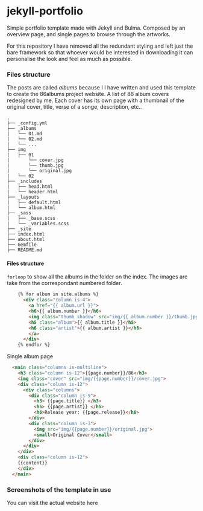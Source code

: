 # jekyll-portfolio
Simple portfolio template made with Jekyll and Bulma. Composed by an overview page, and single pages to browse through the artworks.

For this repository I have removed all the redundant styling and left just the bare framework so that whoever would be interested in downloading it can personalise the look and feel as much as possible.

### Files structure
The posts are called *albums* because I I have written and used this template to create the 86albums project website. A list of 86 album covers redesigned by me.
Each cover has its own page with a thumbnail of the original cover, title, verse of a songe, description, etc..

```
.
├── _config.yml
├── _albums
|   └── 01.md
|   └── 02.md
|   └── ...
├── img
|   ├── 01
|		└── cover.jpg
|		└── thumb.jpg
|		└── original.jpg
|   └── 02
├── _includes
|   ├── head.html
|   └── header.html
├── _layouts
|   ├── default.html
|   └── album.html
├── _sass
|   ├── _base.scss
|   └── _variables.scss
├── _site
├── index.html
├── about.html
├── Gemfile
├── README.md
```

#### Files structure

`forloop` to show all the albums in the folder on the index. The images are take from the correspondant numbered folder.
```html
    {% for album in site.albums %}
      <div class="column is-4">
        <a href="{{ album.url }}">
        <h6>{{ album.number }}</h6>
        <img class="thumb shadow" src="img/{{ album.number }}/thumb.jpg">
        <h5 class="album">{{ album.title }}</h5>
        <h6 class="artist">{{ album.artist }}</h6>
        </a>
      </div>
    {% endfor %}
```

Single album page
```html
  <main class="columns is-multiline">
    <h3 class="column is-12">{{page.number}}/86</h3>
    <img class="cover" src="img/{{page.number}}/cover.jpg">
    <div class="column is-12">
      <div class="columns">
        <div class="column is-9">
          <h3> {{page.title}} </h3>
          <h5> {{page.artist}} </h5>
          <h6>Release year: {{page.release}}</h6>
        </div>
        <div class="column is-3">
          <img src="img/{{page.number}}/original.jpg">
          <small>Original Cover</small>
        </div>
      </div>
    </div>
    <div class="column is-12">
    {{content}}
    </div>
  </main>
```


### Screenshots of the template in use
You can visit the actual website here

